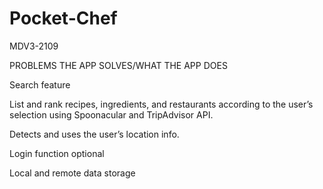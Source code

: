 # Pocket-Chef
 MDV3-2109

PROBLEMS THE APP SOLVES/WHAT THE APP DOES


Search feature 

List and rank recipes, ingredients, and restaurants according to the user’s selection using Spoonacular and TripAdvisor API.

Detects and uses the user’s location info.

Login function optional

Local and remote data storage
